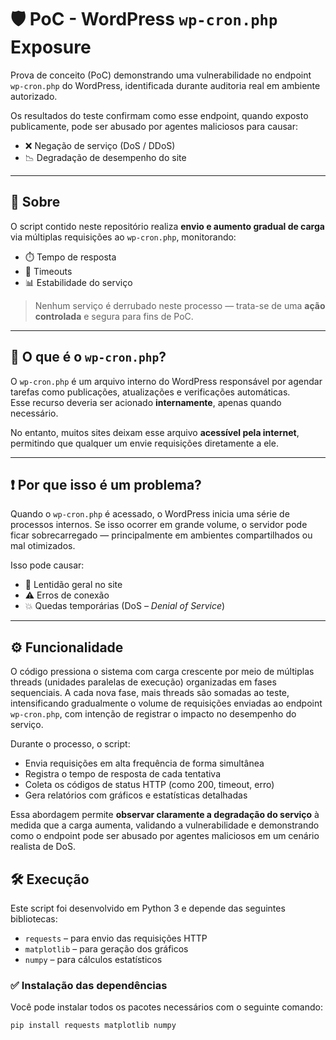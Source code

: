 # 🛡️ PoC - WordPress `wp-cron.php` Exposure

Prova de conceito (PoC) demonstrando uma vulnerabilidade no endpoint `wp-cron.php` do WordPress, identificada durante auditoria real em ambiente autorizado.

Os resultados do teste confirmam como esse endpoint, quando exposto publicamente, pode ser abusado por agentes maliciosos para causar:

- ❌ Negação de serviço (DoS / DDoS)
- 📉 Degradação de desempenho do site

---

## 📌 Sobre

O script contido neste repositório realiza **envio e aumento gradual de carga** via múltiplas requisições ao `wp-cron.php`, monitorando:

- ⏱️ Tempo de resposta  
- 🔁 Timeouts  
- 📊 Estabilidade do serviço  

> Nenhum serviço é derrubado neste processo — trata-se de uma **ação controlada** e segura para fins de PoC.

---

## 🚨 O que é o `wp-cron.php`?

O `wp-cron.php` é um arquivo interno do WordPress responsável por agendar tarefas como publicações, atualizações e verificações automáticas.  
Esse recurso deveria ser acionado **internamente**, apenas quando necessário.

No entanto, muitos sites deixam esse arquivo **acessível pela internet**, permitindo que qualquer um envie requisições diretamente a ele.

---

## ❗ Por que isso é um problema?

Quando o `wp-cron.php` é acessado, o WordPress inicia uma série de processos internos. Se isso ocorrer em grande volume, o servidor pode ficar sobrecarregado — principalmente em ambientes compartilhados ou mal otimizados.

Isso pode causar:

- 🔄 Lentidão geral no site  
- ⚠️ Erros de conexão  
- 💥 Quedas temporárias (DoS – *Denial of Service*)  

---
## ⚙️ Funcionalidade

O código pressiona o sistema com carga crescente por meio de múltiplas threads (unidades paralelas de execução) organizadas em fases sequenciais. A cada nova fase, mais threads são somadas ao teste, intensificando gradualmente o volume de requisições enviadas ao endpoint `wp-cron.php`, com intenção de registrar o impacto no desempenho do serviço.

Durante o processo, o script:

- Envia requisições em alta frequência de forma simultânea
- Registra o tempo de resposta de cada tentativa
- Coleta os códigos de status HTTP (como 200, timeout, erro)
- Gera relatórios com gráficos e estatísticas detalhadas

Essa abordagem permite **observar claramente a degradação do serviço** à medida que a carga aumenta, validando a vulnerabilidade e demonstrando como o endpoint pode ser abusado por agentes maliciosos em um cenário realista de DoS.


## 🛠 Execução


Este script foi desenvolvido em Python 3 e depende das seguintes bibliotecas:

- `requests` – para envio das requisições HTTP
- `matplotlib` – para geração dos gráficos
- `numpy` – para cálculos estatísticos

### ✅ Instalação das dependências

Você pode instalar todos os pacotes necessários com o seguinte comando:

```bash
pip install requests matplotlib numpy
